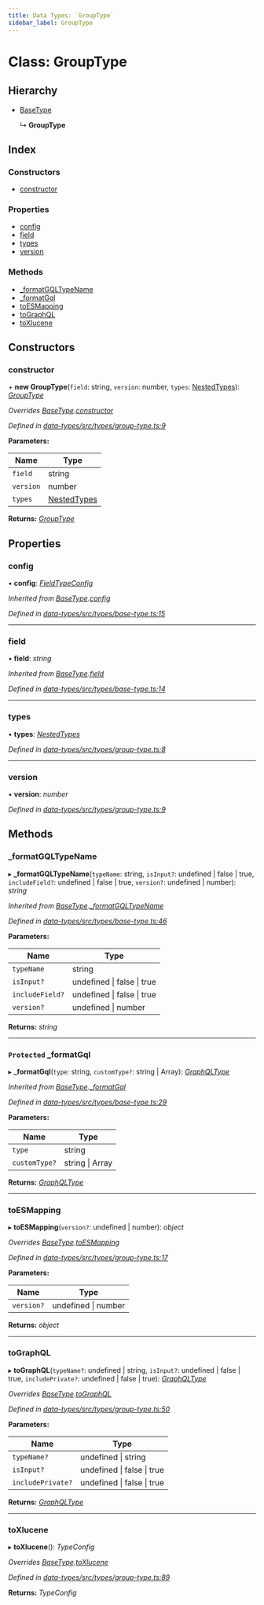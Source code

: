 ```yaml
---
title: Data Types: `GroupType`
sidebar_label: GroupType
---
```


# Class: GroupType

## Hierarchy

* [BaseType](basetype.md)

  ↳ **GroupType**

## Index

### Constructors

* [constructor](grouptype.md#constructor)

### Properties

* [config](grouptype.md#config)
* [field](grouptype.md#field)
* [types](grouptype.md#types)
* [version](grouptype.md#version)

### Methods

* [_formatGQLTypeName](grouptype.md#_formatgqltypename)
* [_formatGql](grouptype.md#protected-_formatgql)
* [toESMapping](grouptype.md#toesmapping)
* [toGraphQL](grouptype.md#tographql)
* [toXlucene](grouptype.md#toxlucene)

## Constructors

###  constructor

\+ **new GroupType**(`field`: string, `version`: number, `types`: [NestedTypes](../overview.md#nestedtypes)): *[GroupType](grouptype.md)*

*Overrides [BaseType](basetype.md).[constructor](basetype.md#constructor)*

*Defined in [data-types/src/types/group-type.ts:9](https://github.com/terascope/teraslice/blob/78714a985/packages/data-types/src/types/group-type.ts#L9)*

**Parameters:**

Name | Type |
------ | ------ |
`field` | string |
`version` | number |
`types` | [NestedTypes](../overview.md#nestedtypes) |

**Returns:** *[GroupType](grouptype.md)*

## Properties

###  config

• **config**: *[FieldTypeConfig](../overview.md#fieldtypeconfig)*

*Inherited from [BaseType](basetype.md).[config](basetype.md#config)*

*Defined in [data-types/src/types/base-type.ts:15](https://github.com/terascope/teraslice/blob/78714a985/packages/data-types/src/types/base-type.ts#L15)*

___

###  field

• **field**: *string*

*Inherited from [BaseType](basetype.md).[field](basetype.md#field)*

*Defined in [data-types/src/types/base-type.ts:14](https://github.com/terascope/teraslice/blob/78714a985/packages/data-types/src/types/base-type.ts#L14)*

___

###  types

• **types**: *[NestedTypes](../overview.md#nestedtypes)*

*Defined in [data-types/src/types/group-type.ts:8](https://github.com/terascope/teraslice/blob/78714a985/packages/data-types/src/types/group-type.ts#L8)*

___

###  version

• **version**: *number*

*Defined in [data-types/src/types/group-type.ts:9](https://github.com/terascope/teraslice/blob/78714a985/packages/data-types/src/types/group-type.ts#L9)*

## Methods

###  _formatGQLTypeName

▸ **_formatGQLTypeName**(`typeName`: string, `isInput?`: undefined | false | true, `includeField?`: undefined | false | true, `version?`: undefined | number): *string*

*Inherited from [BaseType](basetype.md).[_formatGQLTypeName](basetype.md#_formatgqltypename)*

*Defined in [data-types/src/types/base-type.ts:46](https://github.com/terascope/teraslice/blob/78714a985/packages/data-types/src/types/base-type.ts#L46)*

**Parameters:**

Name | Type |
------ | ------ |
`typeName` | string |
`isInput?` | undefined &#124; false &#124; true |
`includeField?` | undefined &#124; false &#124; true |
`version?` | undefined &#124; number |

**Returns:** *string*

___

### `Protected` _formatGql

▸ **_formatGql**(`type`: string, `customType?`: string | Array): *[GraphQLType](../interfaces/graphqltype.md)*

*Inherited from [BaseType](basetype.md).[_formatGql](basetype.md#protected-_formatgql)*

*Defined in [data-types/src/types/base-type.ts:29](https://github.com/terascope/teraslice/blob/78714a985/packages/data-types/src/types/base-type.ts#L29)*

**Parameters:**

Name | Type |
------ | ------ |
`type` | string |
`customType?` | string &#124; Array |

**Returns:** *[GraphQLType](../interfaces/graphqltype.md)*

___

###  toESMapping

▸ **toESMapping**(`version?`: undefined | number): *object*

*Overrides [BaseType](basetype.md).[toESMapping](basetype.md#abstract-toesmapping)*

*Defined in [data-types/src/types/group-type.ts:17](https://github.com/terascope/teraslice/blob/78714a985/packages/data-types/src/types/group-type.ts#L17)*

**Parameters:**

Name | Type |
------ | ------ |
`version?` | undefined &#124; number |

**Returns:** *object*

___

###  toGraphQL

▸ **toGraphQL**(`typeName?`: undefined | string, `isInput?`: undefined | false | true, `includePrivate?`: undefined | false | true): *[GraphQLType](../interfaces/graphqltype.md)*

*Overrides [BaseType](basetype.md).[toGraphQL](basetype.md#abstract-tographql)*

*Defined in [data-types/src/types/group-type.ts:50](https://github.com/terascope/teraslice/blob/78714a985/packages/data-types/src/types/group-type.ts#L50)*

**Parameters:**

Name | Type |
------ | ------ |
`typeName?` | undefined &#124; string |
`isInput?` | undefined &#124; false &#124; true |
`includePrivate?` | undefined &#124; false &#124; true |

**Returns:** *[GraphQLType](../interfaces/graphqltype.md)*

___

###  toXlucene

▸ **toXlucene**(): *TypeConfig*

*Overrides [BaseType](basetype.md).[toXlucene](basetype.md#abstract-toxlucene)*

*Defined in [data-types/src/types/group-type.ts:89](https://github.com/terascope/teraslice/blob/78714a985/packages/data-types/src/types/group-type.ts#L89)*

**Returns:** *TypeConfig*
